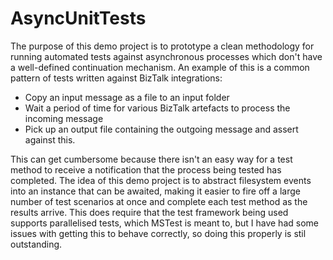 AsyncUnitTests
==============
The purpose of this demo project is to prototype a clean methodology for running automated tests against asynchronous processes which don't have a well-defined continuation mechanism. An example of this is a common pattern of tests written against BizTalk integrations:
- Copy an input message as a file to an input folder
- Wait a period of time for various BizTalk artefacts to process the incoming message
- Pick up an output file containing the outgoing message and assert against this.

This can get cumbersome because there isn't an easy way for a test method to receive a notification that the process being tested has completed. The idea of this demo project is to abstract filesystem events into an instance that can be awaited, making it easier to fire off a large number of test scenarios at once and complete each test method as the results arrive. This does require that the test framework being used supports parallelised tests, which MSTest is meant to, but I have had some issues with getting this to behave correctly, so doing this properly is stil outstanding.
